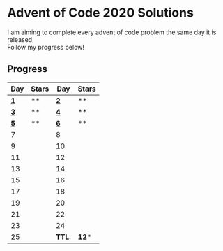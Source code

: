 # Advent of Code 2020 Solutions

I am aiming to complete every advent of code problem the same day it is released.  
Follow my progress below!  
  
## Progress
  
| Day | Stars | Day | Stars |
| ------ | ------ | ------ | ------ |
| **[1](https://github.com/mateom99/Advent-of-Code/tree/main/2020/Day%201)**  | ** | **[2](https://github.com/mateom99/Advent-of-Code/tree/main/2020/Day%202)** | ** |
| **[3](https://github.com/mateom99/Advent-of-Code/tree/main/2020/Day%203)**  | ** | **[4](https://github.com/mateom99/Advent-of-Code/tree/main/2020/Day%204)** | ** |
| **[5](https://github.com/mateom99/Advent-of-Code/tree/main/2020/Day%205)**  | ** | **[6](https://github.com/mateom99/Advent-of-Code/tree/main/2020/Day%205)** | ** |
| 7                  |    | 8  |  |
| 9                  |    | 10 |  |
| 11                 |    | 12 |  |
| 13                 |    | 14 |  |
| 15                 |    | 16 |  |
| 17                 |    | 18 |  |
| 19                 |    | 20 |  |
| 21                 |    | 22 |  |
| 23                 |    | 24 |  |
| 25                 |    | **TTL:** | **12*** |